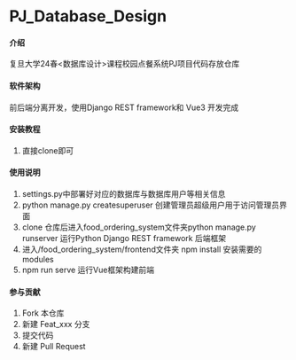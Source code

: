 # PJ_Database_Design

#### 介绍
复旦大学24春<数据库设计>课程校园点餐系统PJ项目代码存放仓库

#### 软件架构
前后端分离开发，使用Django REST framework和 Vue3 开发完成


#### 安装教程

1.  直接clone即可

#### 使用说明

1.  settings.py中部署好对应的数据库与数据库用户等相关信息
2.  python manage.py createsuperuser 创建管理员超级用户用于访问管理员界面
3.  clone 仓库后进入food_ordering_system文件夹python manage.py runserver 运行Python Django REST framework 后端框架
4.  进入/food_ordering_system/frontend文件夹 npm install 安装需要的modules
5.  npm run serve 运行Vue框架构建前端

#### 参与贡献

1.  Fork 本仓库
2.  新建 Feat_xxx 分支
3.  提交代码
4.  新建 Pull Request



